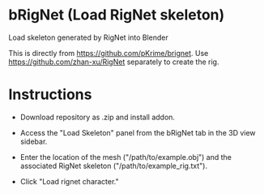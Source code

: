 # bRigNet (Load RigNet skeleton)
Load skeleton generated by RigNet into Blender

This is directly from https://github.com/pKrime/brignet. Use https://github.com/zhan-xu/RigNet separately to create the rig.

# Instructions

- Download repository as .zip and install addon.

- Access the "Load Skeleton" panel from the bRigNet tab in the 3D view sidebar.

- Enter the location of the mesh ("/path/to/example.obj") and the associated RigNet skeleton ("/path/to/example_rig.txt").

- Click "Load rignet character."
